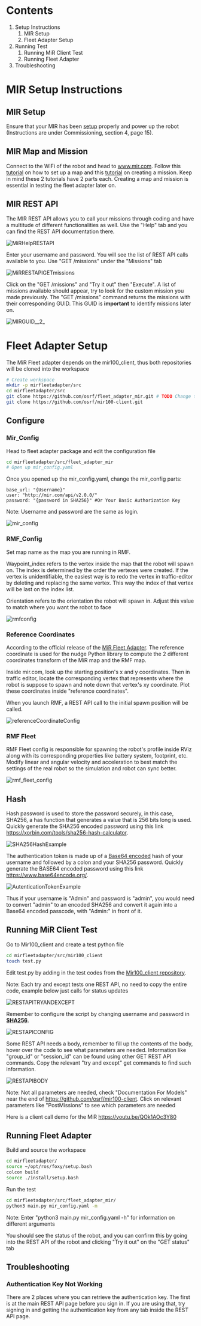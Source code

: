 # Contents
1. Setup Instructions
   1. MIR Setup
   2. Fleet Adapter Setup
2. Running Test
   1. Running MiR Client Test
   2. Running Fleet Adapter
3. Troubleshooting

# MIR Setup Instructions
## MIR Setup
Ensure that your MIR has been [setup](https://cdn.kyklo.co/assets/W1siZiIsIjIwMTkvMTAvMTYvMTgvNTkvMTUvYTgxNDgyMDEtNTVjMy00OTY1LTljOTYtYTEyYTZmMWYyYzI1L01pUiUyMC0lMjBNaVIyMDAlMjAtJTIwVXNlciUyMGd1aWRlLnBkZiJdXQ?sha=f515f0374a4c7c5d) properly and power up the robot (Instructions are under Commissioning, section 4, page 15).

## MIR Map and Mission
Connect to the WiFi of the robot and head to www.mir.com. Follow this [tutorial](https://www.youtube.com/watch?v=_uV6zP95xM0) on how to set up a map and this [tutorial](https://www.youtube.com/watch?v=jlks6J78R-8) on creating a mission. Keep in mind these 2 tutorials have 2 parts each.
Creating a map and mission is essential in testing the fleet adapter later on.

## MIR REST API
The MIR REST API allows you to call your missions through coding and have a multitude of different functionalities as well.
Use the "Help" tab and you can find the REST API documentation there.

![MiRHelpRESTAPI](_images/MiRHelpRESTAPI.jpg)

Enter your username and password. You will see the list of REST API calls available to you. Use "GET /missions" under the "Missions" tab

![MiRRESTAPIGETmissions](_images/MiRRESTAPIGETmissions.png)

Click on the "GET /missions" and "Try it out" then "Execute". A list of missions available should appear, try to look for the custom mission you made previously.
The "GET /missions" command returns the missions with their corresponding GUID. This GUID is **important** to identify missions later on.

![MIRGUID__2_](_images/MIRGUID__2_.jpg)

<!-- ## MIR REST API with Python
Now that we have seen the output of a REST API, let's recreate this output with a python script. First, note down the Authentication key, which can be found when you click on any of the tabs in the REST API.
(Insert picture of authentication key)

The authentication key is a HASH key of your username and password. We will be using the HASH password for the Fleet Adapter later.

Fire up your favourite python editor and paste this code
```python
import requests, json
# Get Request
ip =  'mir.com' # Can be swapped out with IP Address
host = 'https://' + ip + '/api/v2.0.0/' # v2.0.0 is important for REST API versions higher than 10

# Format headers
headers = {}
headers['Content-Type'] = 'application/json'
headers['Authorization'] = "Basic QWRtaW46OGM2OTc2ZTViNTQxMDQxNWJkZTkwOGJkNGRlZTE1ZGZiMTY3YTljODczZmM0YmI4YTgxZjZmMmFiNDQ4YTkxOA==" # Change this to your own Authorization key

get_missions = requests.get(host+'missions', verify ="{Insert Verification Key}" , headers = headers) #  verify = false, ignore verifying the SSL certificate
print(get_missions.text)
``` -->

# Fleet Adapter Setup
The MiR Fleet adapter depends on the mir100_client, thus both repositories will be cloned into the workspace
```bash
# Create workspace
mkdir -p mirfleetadapter/src
cd mirfleetadapter/src
git clone https://github.com/osrf/fleet_adapter_mir.git # TODO Change to current repo
git clone https://github.com/osrf/mir100-client.git
```

## Configure
### Mir_Config
Head to fleet adapter package and edit the configuration file
```bash
cd mirfleetadapter/src/fleet_adapter_mir
# Open up mir_config.yaml
```
Once you opened up the mir_config.yaml, change the mir_config parts:
```
base_url: "{Username}"
user: "http://mir.com/api/v2.0.0/"
password: "{password in SHA256}" #Or Your Basic Authorization Key
```
Note: Username and password are the same as login.

![mir_config](_images/mir_config.png)

### RMF_Config
Set map name as the map you are running in RMF.

Waypoint_index refers to the vertex inside the map that the robot will spawn on. The index is determined by the order the vertexes were created. If the vertex is unidentifiable, the easiest way is to redo the vertex in traffic-editor by deleting and replacing the same vertex. This way the index of that vertex  will be last on the index list.

Orientation refers to the orientation the robot will spawn in. Adjust this value to match where you want the robot to face

![rmfconfig](_images/rmfconfig.png)

### Reference Coordinates
According to the official release of the [MiR Fleet Adapter](https://github.com/osrf/fleet_adapter_mir). The reference coordinate is used for the nudge Python library to compute the 2 different coordinates transform of the MiR map and the RMF map.

Inside mir.com, look up the starting position's x and y coordinates. Then in traffic editor, locate the corresponding vertex that represents where the robot is suppose to spawn and note down that vertex's xy coordinate. Plot these coordinates inside "reference coordinates".

When you launch RMF, a REST API call to the initial spawn position will be called.

![referenceCoordinateConfig](_images/referenceCoordinateConfig.png)

### RMF Fleet
RMF Fleet config is responsible for spawning the robot's profile inside RViz along with its corresponding properties like battery system, footprint, etc. Modify linear and angular velocity and acceleration to best match the settings of the real robot so the simulation and robot can sync better.

![rmf_fleet_config](_images/rmf_fleet_config.png)

## Hash
Hash password is used to store the password securely, in this case, SHA256, a has function that generates a value that is 256 bits long is used. Quickly generate the SHA256 encoded password using this link https://xorbin.com/tools/sha256-hash-calculator.

![SHA256HashExample](_images/SHA256HashExample.JPG)

The authentication token is made up of a [Base64 encoded](https://www.base64encode.org/) hash of your username and followed by a colon and your SHA256 password.  Quickly generate the BASE64 encoded password using this link https://www.base64encode.org/.

![AutenticationTokenExample](_images/AutenticationTokenExample.JPG)

Thus if your username is "Admin" and password is "admin", you would need to convert "admin" to an encoded SHA256 and convert it again into a Base64 encoded passcode, with "Admin:" in front of it.

## Running MiR Client Test
Go to Mir100_client and create a test python file
```bash
cd mirfleetadapter/src/mir100_client
touch test.py
```

Edit test.py by adding in the test codes from the [Mir100_client repository](https://github.com/osrf/mir100-client).

Note: Each try and except tests one REST API, no need to copy the entire code, example below just calls for status updates

![RESTAPITRYANDEXCEPT](_images/RESTAPITRYANDEXCEPT.jpg)

Remember to configure the script by changing username and password in **[SHA256](https://xorbin.com/tools/sha256-hash-calculator)**.

![RESTAPICONFIG](_images/RESTAPICONFIG.jpg)

Some REST API needs a body, remember to fill up the contents of the body, hover over the code to see what parameters are needed. Information like "group_id" or "session_id" can be found using other GET REST API commands. Copy the relevant "try and except" get commands to find such information.

![RESTAPIBODY](_images/RESTAPIBODY.jpg)

Note: Not all parameters are needed, check "Documentation For Models" near the end of https://github.com/osrf/mir100-client. Click on relevant parameters like "PostMissions" to see which parameters are needed

Here is a client call demo for the MiR
https://youtu.be/QOk1AOc3Y80

## Running Fleet Adapter
Build and source the workspace
```bash
cd mirfleetadapter/
source ~/opt/ros/foxy/setup.bash
colcon build
source ./install/setup.bash
```

Run the test
```bash
cd mirfleetadapter/src/fleet_adapter_mir/
python3 main.py mir_config.yaml -m
```
Note: Enter "python3 main.py mir_config.yaml -h" for information on different arguments

You should see the status of the robot, and you can confirm this by going into the REST API of the robot and clicking "Try it out" on the "GET status" tab

## Troubleshooting
### Authentication Key Not Working
There are 2 places where you can retrieve the authentication key. The first is at the main REST API page before you sign in. If you are using that, try signing in and getting the authentication key from any tab inside the REST API page.
